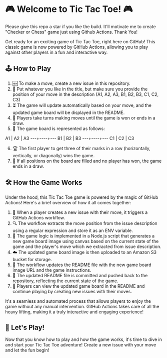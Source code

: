 # 🎮 Welcome to Tic Tac Toe! 🎮

Please give this repo a star if you like the build. It'll motivate me to create "Checker or Chess" game just using Github Actions. Thank You!

Get ready for an exciting game of Tic Tac Toe, right here on GitHub! This classic game is now powered by GitHub Actions, allowing you to play against other players in a fun and interactive way.

## 🕹️ How to Play

1. 🆕 To make a move, create a new issue in this repository.
2. 📝 Put whatever you like in the title, but make sure you provide the position of your move in the description (A1, A2, A3, B1, B2, B3, C1, C2, C3)
3. ⏳ The game will update automatically based on your move, and the updated game board will be displayed in the README.
4. 🔄 Players take turns making moves until the game is won or ends in a draw.
5. 🎲 The game board is represented as follows:

A1 | A2 | A3
---+----+---
B1 | B2 | B3
---+----+---
C1 | C2 | C3


6. 🏆 The first player to get three of their marks in a row (horizontally, vertically, or diagonally) wins the game.
7. 🤝 If all positions on the board are filled and no player has won, the game ends in a draw.

## 🛠️ How the Game Works

Under the hood, this Tic Tac Toe game is powered by the magic of GitHub Actions! Here's a brief overview of how it all comes together:

1. 🚀 When a player creates a new issue with their move, it triggers a GitHub Actions workflow.
2. 🔍 The workflow extracts the move position from the issue description using a regular expression and store it as an ENV variable.
3. 🎨 The game logic is implemented in a Node.js script that generates a new game board image using canvas based on the current state of the game and the player's move which we extracted from issue description.
4. ☁️ The updated game board image is then uploaded to an Amazon S3 bucket for storage.
5. 📝 The workflow updates the README file with the new game board image URL and the game instructions.
6. 🔄 The updated README file is committed and pushed back to the repository, reflecting the current state of the game.
7. 🎉 Players can view the updated game board in the README and continue playing by creating new issues with their moves.

It's a seamless and automated process that allows players to enjoy the game without any manual intervention. GitHub Actions takes care of all the heavy lifting, making it a truly interactive and engaging experience!

## 🎉 Let's Play!

Now that you know how to play and how the game works, it's time to dive in and start your Tic Tac Toe adventure! Create a new issue with your move and let the fun begin!


